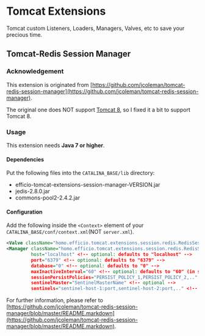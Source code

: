 # Tomcat Extensions

Tomcat custom Listeners, Loaders, Managers, Valves, etc to save your precious time.

## Tomcat-Redis Session Manager

### Acknowledgement

This extension is originated from [https://github.com/jcoleman/tomcat-redis-session-manager](https://github.com/jcoleman/tomcat-redis-session-manager).

The original one does NOT support [Tomcat 8](https://github.com/jcoleman/tomcat-redis-session-manager#tomcat-8), so I fixed it a bit to support Tomcat 8.

### Usage

This extension needs **Java 7 or higher**.

#### Dependencies

Put the following files into the `CATALINA_BASE/lib` directory:

- efficio-tomcat-extensions-session-manager-VERSION.jar
- jedis-2.8.0.jar
- commons-pool2-2.4.2.jar

#### Configuration

Add the following inside the `<Context>` element of your `CATALINA_BASE/conf/context.xml`(NOT `server.xml`).
```xml
<Valve className="homo.efficio.tomcat.extensions.session.redis.RedisSessionValve" />
<Manager className="homo.efficio.tomcat.extensions.session.redis.RedisSessionManager"
         host="localhost" <!-- optional: defaults to "localhost" -->
         port="6379" <!-- optional: defaults to "6379" -->
         database="0" <!-- optional: defaults to "0" -->
         maxInactiveInterval="60" <!-- optional: defaults to "60" (in seconds) -->
         sessionPersistPolicies="PERSIST_POLICY_1,PERSIST_POLICY_2,.." <!-- optional -->
         sentinelMaster="SentinelMasterName" <!-- optional -->
         sentinels="sentinel-host-1:port,sentinel-host-2:port,.." <!-- optional --> />
```

For further information, please refer to [https://github.com/jcoleman/tomcat-redis-session-manager/blob/master/README.markdown](https://github.com/jcoleman/tomcat-redis-session-manager/blob/master/README.markdown).